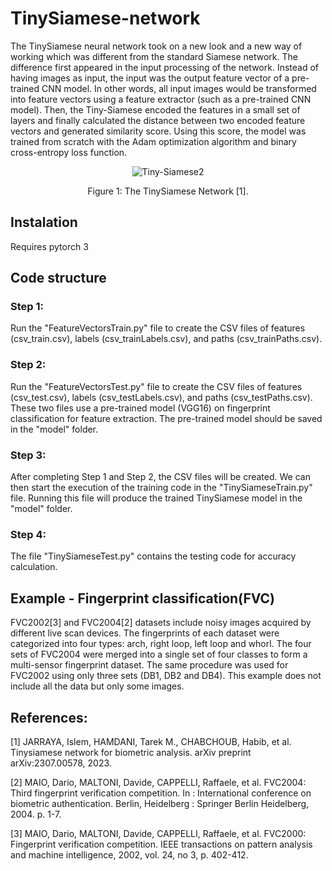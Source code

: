 # TinySiamese-network
The TinySiamese neural network took on a new look and a new way of working which was different from the standard Siamese network. The difference first appeared in the input processing of the network. 
Instead of having images as input, the input was the output feature vector of a pre-trained CNN model. In other words, all input images would be transformed into feature vectors using a feature extractor (such as a pre-trained CNN model).
Then, the Tiny-Siamese encoded the features in a small set of layers and finally calculated the distance between two encoded feature vectors and generated similarity score. Using this score, the model was trained from scratch with the Adam optimization algorithm and binary cross-entropy loss function.

<p align="center">
  <img src="https://github.com/Islem-Jarraya/TinySiamese-network/assets/79153028/d3774b70-9163-4e1b-9b98-b45a046b1135" alt="Tiny-Siamese2">
</p>
<p align="center">Figure 1: The TinySiamese Network [1].</p>

## Instalation
Requires pytorch 3

## Code structure
### Step 1:
  Run the "FeatureVectorsTrain.py" file to create the CSV files of features (csv_train.csv), labels (csv_trainLabels.csv), and paths (csv_trainPaths.csv).
### Step 2:
  Run the "FeatureVectorsTest.py" file to create the CSV files of features (csv_test.csv), labels (csv_testLabels.csv), and paths (csv_testPaths.csv).
  These two files use a pre-trained model (VGG16) on fingerprint classification for feature extraction. The pre-trained model should be saved in the "model" folder.
### Step 3:
  After completing Step 1 and Step 2, the CSV files will be created. We can then start the execution of the training code in the "TinySiameseTrain.py" file. Running this file will produce the trained TinySiamese model in the "model" folder.
### Step 4:
  The file "TinySiameseTest.py" contains the testing code for accuracy calculation.
  
## Example - Fingerprint classification(FVC)
FVC2002[3] and FVC2004[2] datasets include noisy images acquired by different live scan devices. The fingerprints of each dataset were categorized into four types: arch, right loop, left loop and whorl. The four sets of FVC2004 were merged into a single set of four classes to form a multi-sensor fingerprint dataset. The same procedure was used for FVC2002 using only three sets (DB1, DB2 and DB4). This example does not include all the data but only some images.

## References:
[1] JARRAYA, Islem, HAMDANI, Tarek M., CHABCHOUB, Habib, et al. Tinysiamese network for biometric analysis. arXiv preprint arXiv:2307.00578, 2023.

[2] MAIO, Dario, MALTONI, Davide, CAPPELLI, Raffaele, et al. FVC2004: Third fingerprint verification competition. In : International conference on biometric authentication. Berlin, Heidelberg : Springer Berlin Heidelberg, 2004. p. 1-7.

[3] MAIO, Dario, MALTONI, Davide, CAPPELLI, Raffaele, et al. FVC2000: Fingerprint verification competition. IEEE transactions on pattern analysis and machine intelligence, 2002, vol. 24, no 3, p. 402-412.
